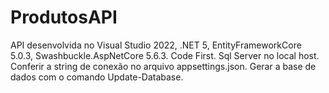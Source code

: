 # ProdutosAPI
API desenvolvida no Visual Studio 2022, .NET 5, EntityFrameworkCore 5.0.3, Swashbuckle.AspNetCore 5.6.3.
Code First.
Sql Server no local host. 
Conferir a string de conexão no arquivo appsettings.json.
Gerar a base de dados com o comando Update-Database.
